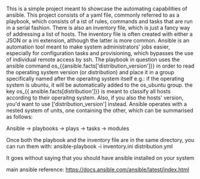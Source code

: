 This is a simple project meant to showcase the automating capabilities of ansible. This project consists of a yaml file, commonly referred to as a playbook, which consists of
a ist of rules, commands and tasks that are run in a serial fashion. There is also an inventory file, which is just a fancy way of addressing a list of hosts. The inventory file
is often created with either a JSON or a ini extension, although the latter is more common. Ansible is an automation tool meant to make system administrators' jobs easier, 
especially for configuration tasks and provisioning, which bypasses the use of individual remote access by ssh. The playbook in question uses the ansible command
os_{{ansible.facts['distribution_version']}} in order to read the operating system version (or distribution) and place it in a group specifically named after
the operaitng system itself e.g.: if the operating system is ubuntu, it will be automatically added to the os_ubuntu group. the key os_{{ ansible.facts[distribution']}}
is meant to classify all hosts according to their operaitng system. Also, if you also the hosts' version, you'd want to use ['distribution_version'] instead. 
Ansible operates with a nested system of units, one containing the other, which can be summarised as follows:

Ansible -> playbooks -> plays -> tasks -> modules

Once both the playbook and the inventory file are in the same directory, you can run them with:
ansible-playbook -i inventory.ini distribution.yml

It goes without saying that you should have ansible installed on your system

main ansible reference:
https://docs.ansible.com/ansible/latest/index.html
